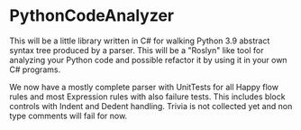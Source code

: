# PythonCodeAnalyzer

This will be a little library written in C# for walking Python 3.9 abstract syntax tree produced by a parser. This will be a "Roslyn" like tool for analyzing your Python code and possible refactor it by using it in your own C# programs.

We now have a mostly complete parser with UnitTests for all Happy flow rules and most Expression rules with also failure tests. This includes block controls with Indent and Dedent handling. Trivia is not collected yet and non type comments will fail for now.
